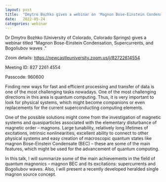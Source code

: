 ```yaml
---
layout: post
title:  "Dmytro Bozhko gives a webinar on 'Magnon Bose-Einstein Condensation, Supercurrents, and Bogoliubov waves' at 4pm UK time"
date:   2022-05-24
categories: webinar
---
```

Dr Dmytro Bozhko (University of Colorado, Colorado Springs) gives a webinar titled "Magnon Bose-Einstein Condensation, Supercurrents, and Bogoliubov waves
."

Zoom details:
https://newcastleuniversity.zoom.us/j/82722614554

Meeting ID: 827 2261 4554

Passcode: 960600


Finding new ways for fast and efficient processing and transfer of data is one of the most challenging tasks nowadays. One of the most challenging directions in this area is quantum computing. Thus, it is very important to look for physical systems, which might become companions or even replacements for the current superconducting computing elements.


One of the possible solutions might come from the investigation of magnetic systems and quasiparticles associated with the elementary disturbance of magnetic order – magnons. Large tunability, relatively long lifetimes of excitations, intrinsic nonlinearities, excellent ability to connect to other physical systems and easy creation of macroscopic quantum states like magnon Bose-Einstein Condensate (BEC) – these are some of the main features, which might be used for the advancement of quantum computing.


In this talk, I will summarize some of the main achievements in the field of quantum magnonics – magnon BEC and its excitations: supercurrents and Bogoliubov waves. Also, I will present a recently developed heralded single magnon source concept.
